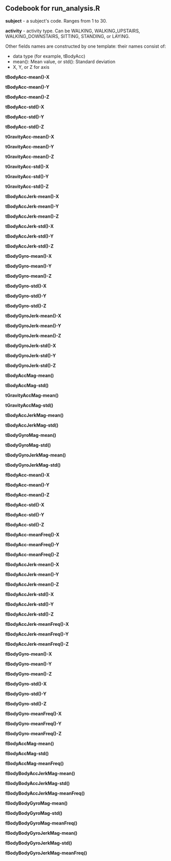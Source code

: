 ## Codebook for run_analysis.R

**subject** - a subject's code. Ranges from 1 to 30.

**activity** - activity type. Can be WALKING, WALKING_UPSTAIRS, WALKING_DOWNSTAIRS, SITTING, STANDING, or LAYING.

Other fields names are constructed by one template: their names consist of:
<ul>
	<li>data type (for example, tBodyAcc)</li>
	<li>mean(): Mean value, or std(): Standard deviation</li>
	<li>X, Y, or Z for axis</li>
</ul>

**tBodyAcc-mean()-X**

**tBodyAcc-mean()-Y**          

**tBodyAcc-mean()-Z**

**tBodyAcc-std()-X**

**tBodyAcc-std()-Y**

**tBodyAcc-std()-Z**

**tGravityAcc-mean()-X**

**tGravityAcc-mean()-Y**

**tGravityAcc-mean()-Z**

**tGravityAcc-std()-X**

**tGravityAcc-std()-Y**

**tGravityAcc-std()-Z**

**tBodyAccJerk-mean()-X**

**tBodyAccJerk-mean()-Y**

**tBodyAccJerk-mean()-Z**

**tBodyAccJerk-std()-X**

**tBodyAccJerk-std()-Y**

**tBodyAccJerk-std()-Z**

**tBodyGyro-mean()-X**

**tBodyGyro-mean()-Y**

**tBodyGyro-mean()-Z**

**tBodyGyro-std()-X**

**tBodyGyro-std()-Y**

**tBodyGyro-std()-Z**

**tBodyGyroJerk-mean()-X**

**tBodyGyroJerk-mean()-Y**

**tBodyGyroJerk-mean()-Z**

**tBodyGyroJerk-std()-X**

**tBodyGyroJerk-std()-Y**

**tBodyGyroJerk-std()-Z**

**tBodyAccMag-mean()**

**tBodyAccMag-std()**

**tGravityAccMag-mean()**

**tGravityAccMag-std()**

**tBodyAccJerkMag-mean()**

**tBodyAccJerkMag-std()**

**tBodyGyroMag-mean()**

**tBodyGyroMag-std()**

**tBodyGyroJerkMag-mean()**

**tBodyGyroJerkMag-std()**

**fBodyAcc-mean()-X**

**fBodyAcc-mean()-Y**

**fBodyAcc-mean()-Z**

**fBodyAcc-std()-X**

**fBodyAcc-std()-Y**

**fBodyAcc-std()-Z**

**fBodyAcc-meanFreq()-X**

**fBodyAcc-meanFreq()-Y**

**fBodyAcc-meanFreq()-Z**

**fBodyAccJerk-mean()-X**
        
**fBodyAccJerk-mean()-Y**

**fBodyAccJerk-mean()-Z**

**fBodyAccJerk-std()-X**

**fBodyAccJerk-std()-Y**

**fBodyAccJerk-std()-Z**

**fBodyAccJerk-meanFreq()-X**

**fBodyAccJerk-meanFreq()-Y**

**fBodyAccJerk-meanFreq()-Z**

**fBodyGyro-mean()-X**

**fBodyGyro-mean()-Y**

**fBodyGyro-mean()-Z**

**fBodyGyro-std()-X**

**fBodyGyro-std()-Y**

**fBodyGyro-std()-Z**

**fBodyGyro-meanFreq()-X**

**fBodyGyro-meanFreq()-Y**

**fBodyGyro-meanFreq()-Z**

**fBodyAccMag-mean()**

**fBodyAccMag-std()**

**fBodyAccMag-meanFreq()**

**fBodyBodyAccJerkMag-mean()**

**fBodyBodyAccJerkMag-std()**

**fBodyBodyAccJerkMag-meanFreq()**

**fBodyBodyGyroMag-mean()**

**fBodyBodyGyroMag-std()**

**fBodyBodyGyroMag-meanFreq()**

**fBodyBodyGyroJerkMag-mean()**

**fBodyBodyGyroJerkMag-std()**

**fBodyBodyGyroJerkMag-meanFreq()**